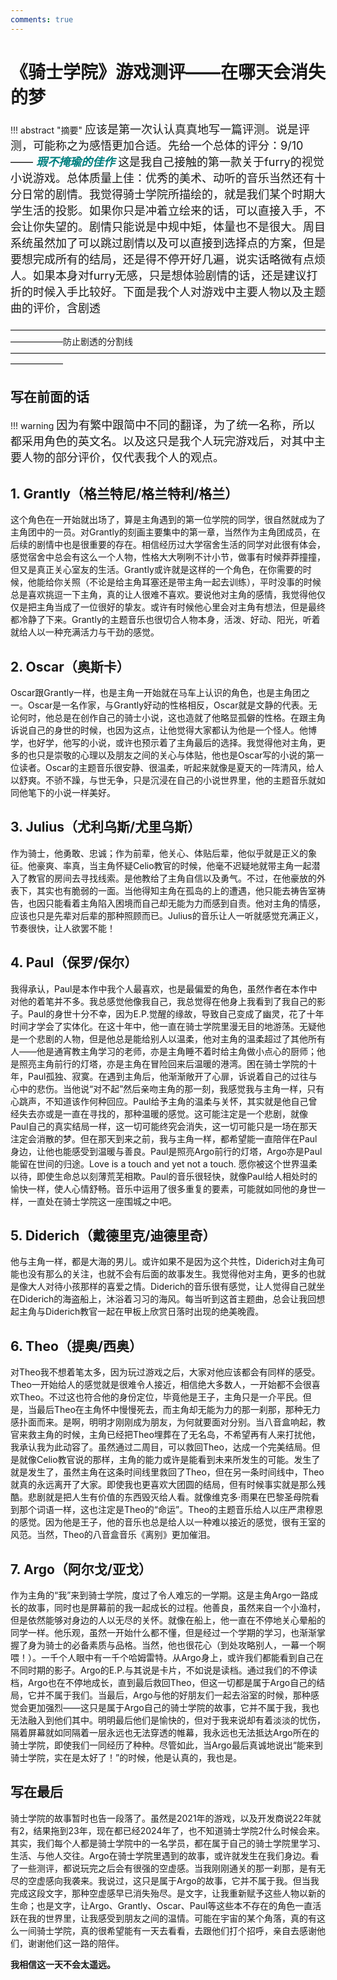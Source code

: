 ```yaml
---
comments: true
---
```


# 《骑士学院》游戏测评——在哪天会消失的梦

!!! abstract "摘要"
    <font size=4>应该是第一次认认真真地写一篇评测。说是评测，可能称之为感悟更加合适。先给一个总体的评分：9/10—— <font color=teal>***瑕不掩瑜的佳作***</font>
这是我自己接触的第一款关于furry的视觉小说游戏。总体质量上佳：优秀的美术、动听的音乐当然还有十分日常的剧情。我觉得骑士学院所描绘的，就是我们某个时期大学生活的投影。如果你只是冲着立绘来的话，可以直接入手，不会让你失望的。剧情只能说是中规中矩，体量也不是很大。周目系统虽然加了可以跳过剧情以及可以直接到选择点的方案，但是要想完成所有的结局，还是得不停开好几遍，说实话略微有点烦人。如果本身对furry无感，只是想体验剧情的话，还是建议打折的时候入手比较好。下面是我个人对游戏中主要人物以及主题曲的评价，含剧透</font>

——————————————————————————————————————————防止剧透的分割线——————————————————————————————————————————
##  写在前面的话
!!! warning 
    <font size=4>因为有繁中跟简中不同的翻译，为了统一名称，所以都采用角色的英文名。以及这只是我个人玩完游戏后，对其中主要人物的部分评价，仅代表我个人的观点。</font>

## 1. Grantly（格兰特尼/格兰特利/格兰）

这个角色在一开始就出场了，算是主角遇到的第一位学院的同学，很自然就成为了主角团中的一员。对Grantly的刻画主要集中的第一章，当然作为主角团成员，在后续的剧情中也是很重要的存在。相信经历过大学宿舍生活的同学对此很有体会，感觉宿舍中总会有这么一个人物，性格大大咧咧不计小节，做事有时候莽莽撞撞，但又是真正关心室友的生活。Grantly或许就是这样的一个角色，在你需要的时候，他能给你关照（不论是给主角耳塞还是带主角一起去训练），平时没事的时候总是喜欢挑逗一下主角，真的让人很难不喜欢。要说他对主角的感情，我觉得他仅仅是把主角当成了一位很好的挚友。或许有时候他心里会对主角有想法，但是最终都冷静了下来。Grantly的主题音乐也很切合人物本身，活泼、好动、阳光，听着就给人以一种充满活力与干劲的感觉。

## 2. Oscar（奥斯卡）

Oscar跟Grantly一样，也是主角一开始就在马车上认识的角色，也是主角团之一。Oscar是一名作家，与Grantly好动的性格相反，Oscar就是文静的代表。无论何时，他总是在创作自己的骑士小说，这也造就了他略显孤僻的性格。在跟主角诉说自己的身世的时候，也因为这点，让他觉得大家都认为他是一个怪人。他博学，也好学，他写的小说，或许也预示着了主角最后的选择。我觉得他对主角，更多的也只是崇敬的心理以及朋友之间的关心与体贴，他也是Oscar写的小说的第一位读者。Oscar的主题音乐很安静、很温柔，听起来就像是夏天的一阵清风，给人以舒爽。不骄不躁，与世无争，只是沉浸在自己的小说世界里，他的主题音乐就如同他笔下的小说一样美好。

## 3. Julius（尤利乌斯/尤里乌斯）

作为骑士，他勇敢、忠诚；作为前辈，他关心、体贴后辈，他似乎就是正义的象征。他豪爽、率真，当主角怀疑Celio教官的时候，他毫不迟疑地就带主角一起潜入了教官的房间去寻找线索。是他教给了主角自信以及勇气。不过，在他豪放的外表下，其实也有脆弱的一面。当他得知主角在孤岛的上的遭遇，他只能去祷告室祷告，也因只能看着主角陷入困境而自己却无能为力而感到自责。他对主角的情感，应该也只是先辈对后辈的那种照顾而已。Julius的音乐让人一听就感觉充满正义，节奏很快，让人欲罢不能！

## 4. Paul（保罗/保尔）

我得承认，Paul是本作中我个人最喜欢，也是最偏爱的角色，虽然作者在本作中对他的着笔并不多。我总感觉他像我自己，我总觉得在他身上我看到了我自己的影子。Paul的身世十分不幸，因为E.P.觉醒的缘故，导致自己变成了幽灵，花了十年时间才学会了实体化。在这十年中，他一直在骑士学院里漫无目的地游荡。无疑他是一个悲剧的人物，但是他总是能给别人以温柔，他对主角的温柔超过了其他所有人——他是通宵教主角学习的老师，亦是主角睡不着时给主角做小点心的厨师；他是照亮主角前行的灯塔，亦是主角在冒险回来后温暖的港湾。困在骑士学院的十年，Paul孤独、寂寞。在遇到主角后，他渐渐敞开了心扉，诉说着自己的过往与心中的悲伤。当他说“对不起”然后亲吻主角的那一刻，我感觉我与主角一样，只有心跳声，不知道该作何种回应。Paul给予主角的温柔与关怀，其实就是他自己曾经失去亦或是一直在寻找的，那种温暖的感觉。这可能注定是一个悲剧，就像Paul自己的真实结局一样，这一切可能终究会消失，这一切可能只是一场在那天注定会消散的梦。但在那天到来之前，我与主角一样，都希望能一直陪伴在Paul身边，让他也能感受到温暖与善良。Paul是照亮Argo前行的灯塔，Argo亦是Paul能留在世间的归途。Love is a touch and yet not a touch. 愿你被这个世界温柔以待，即使生命总以刻薄荒芜相欺。Paul的音乐很轻快，就像Paul给人相处时的愉快一样，使人心情舒畅。音乐中运用了很多重复的要素，可能就如同他的身世一样，一直处在骑士学院这一座围城之中吧。

## 5. Diderich（戴德里克/迪德里奇）

他与主角一样，都是大海的男儿。或许如果不是因为这个共性，Diderich对主角可能也没有那么的关注，也就不会有后面的故事发生。我觉得他对主角，更多的也就是像大人对待小孩那样的喜爱之情。Diderich的音乐很有感觉，让人觉得自己就坐在Diderich的海盗船上，沐浴着习习的海风。每当听到这首主题曲，总会让我回想起主角与Diderich教官一起在甲板上欣赏日落时出现的绝美晚霞。

## 6. Theo（提奥/西奥）

对Theo我不想着笔太多，因为玩过游戏之后，大家对他应该都会有同样的感受。Theo一开始给人的感觉就是很难令人接近，相信绝大多数人，一开始都不会很喜欢Theo。不过这也符合他的身份定位，毕竟他是王子，主角只是一介平民。但是，当最后Theo在主角怀中慢慢死去，而主角却无能为力的那一刹那，那种无力感扑面而来。是啊，明明才刚刚成为朋友，为何就要面对分别。当八音盒响起，教官来救主角的时候，主角已经把Theo埋葬在了无名岛，不希望再有人来打扰他，我承认我为此动容了。虽然通过二周目，可以救回Theo，达成一个完美结局。但是就像Celio教官说的那样，主角的能力或许是能看到未来所发生的可能。发生了就是发生了，虽然主角在这条时间线里救回了Theo，但在另一条时间线中，Theo就真的永远离开了大家。即使我也更喜欢大团圆的结局，但有时候事实就是那么残酷。悲剧就是把人生有价值的东西毁灭给人看。就像维克多·雨果在巴黎圣母院看到那个词语一样，这也注定是Theo的“命运”。Theo的主题音乐给人以庄严肃穆恩的感觉。因为他是王子，他的音乐也总是给人以一种难以接近的感觉，很有王室的风范。当然，Theo的八音盒音乐《离别》更加催泪。

## 7. Argo（阿尔戈/亚戈）

作为主角的“我”来到骑士学院，度过了令人难忘的一学期。这是主角Argo一路成长的故事，同时也是屏幕前的我一起成长的过程。他善良，虽然来自一个小渔村，但是依然能够对身边的人以无尽的关怀。就像在船上，他一直在不停地关心晕船的同学一样。他乐观，虽然一开始什么都不懂，但是经过一个学期的学习，也渐渐掌握了身为骑士的必备素质与品格。当然，他也很花心（到处攻略别人，一幕一个啊喂！）。一千个人眼中有一千个哈姆雷特。从Argo身上，或许我们都能看到自己在不同时期的影子。Argo的E.P.与其说是卡片，不如说是读档。通过我们的不停读档，Argo也在不停地成长，直到最后救回Theo，但这一切都是属于Argo自己的结局，它并不属于我们。当最后，Argo与他的好朋友们一起去浴室的时候，那种感觉会更加强烈——这只是属于Argo自己的骑士学院的故事，它并不属于我，我也无法融入到他们其中。明明最后他们是愉快的，但对于我来说却有着淡淡的忧伤，隔着屏幕就如同隔着一层永远也无法穿透的帷幕，我永远也无法抵达Argo所在的骑士学院，即使我们一同经历了种种。尽管如此，当Argo最后真诚地说出“能来到骑士学院，实在是太好了！”的时候，他是认真的，我也是。

## 写在最后

骑士学院的故事暂时也告一段落了。虽然是2021年的游戏，以及开发商说22年就有2，结果拖到23年，现在都已经2024年了，也不知道骑士学院2什么时候会来。其实，我们每个人都是骑士学院中的一名学员，都在属于自己的骑士学院里学习、生活、与他人交往。Argo在骑士学院里遇到的故事，或许就发生在我们身边。看了一些测评，都说玩完之后会有很强的空虚感。当我刚刚通关的那一刹那，是有无尽的空虚感向我袭来。我说过，这只是属于Argo的故事，它并不属于我。但当我完成这段文字，那种空虚感早已消失殆尽。是文字，让我重新赋予这些人物以新的生命；也是文字，让Argo、Grantly、Oscar、Paul等这些本不存在的角色一直活跃在我的世界里，让我感受到朋友之间的温情。可能在宇宙的某个角落，真的有这么一间骑士学院，真的很希望能有一天去看看，去跟他们打个招呼，亲自去感谢他们，谢谢他们这一路的陪伴。
  
**我相信这一天不会太遥远。**
